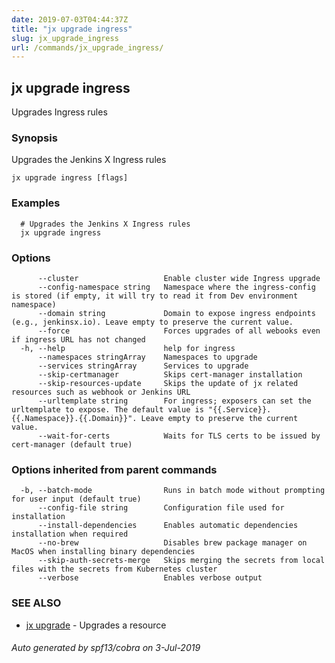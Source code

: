 ```yaml
---
date: 2019-07-03T04:44:37Z
title: "jx upgrade ingress"
slug: jx_upgrade_ingress
url: /commands/jx_upgrade_ingress/
---
```

## jx upgrade ingress

Upgrades Ingress rules

### Synopsis

Upgrades the Jenkins X Ingress rules

```
jx upgrade ingress [flags]
```

### Examples

```
  # Upgrades the Jenkins X Ingress rules
  jx upgrade ingress
```

### Options

```
      --cluster                   Enable cluster wide Ingress upgrade
      --config-namespace string   Namespace where the ingress-config is stored (if empty, it will try to read it from Dev environment namespace)
      --domain string             Domain to expose ingress endpoints (e.g., jenkinsx.io). Leave empty to preserve the current value.
      --force                     Forces upgrades of all webooks even if ingress URL has not changed
  -h, --help                      help for ingress
      --namespaces stringArray    Namespaces to upgrade
      --services stringArray      Services to upgrade
      --skip-certmanager          Skips cert-manager installation
      --skip-resources-update     Skips the update of jx related resources such as webhook or Jenkins URL
      --urltemplate string        For ingress; exposers can set the urltemplate to expose. The default value is "{{.Service}}.{{.Namespace}}.{{.Domain}}". Leave empty to preserve the current value.
      --wait-for-certs            Waits for TLS certs to be issued by cert-manager (default true)
```

### Options inherited from parent commands

```
  -b, --batch-mode                Runs in batch mode without prompting for user input (default true)
      --config-file string        Configuration file used for installation
      --install-dependencies      Enables automatic dependencies installation when required
      --no-brew                   Disables brew package manager on MacOS when installing binary dependencies
      --skip-auth-secrets-merge   Skips merging the secrets from local files with the secrets from Kubernetes cluster
      --verbose                   Enables verbose output
```

### SEE ALSO

* [jx upgrade](/commands/jx_upgrade/)	 - Upgrades a resource

###### Auto generated by spf13/cobra on 3-Jul-2019
